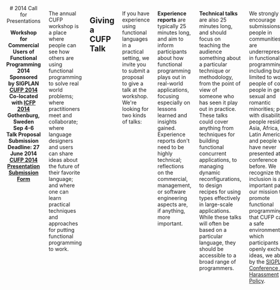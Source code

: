 <div class="row" media:type="text/omd">
<div class="small-12 columns" media:type="text/omd">

<center media:type="text/omd">
# 2014 Call for Presentations

**Workshop for<br />
Commercial Users of Functional Programming 2014<br />
Sponsored by SIGPLAN<br />
[CUFP 2014](/2014/)<br />
Co-located with [ICFP 2014](http://icfpconference.org/icfp2014/)<br />
Gothenburg, Sweden<br />
Sep 4-6<br />
Talk Proposal Submission Deadline: 27 June 2014<br />
[CUFP 2014 Presentation Submission Form](http://goo.gl/5BJLul)<br />**
</center>

The annual CUFP workshop is a place where people can see how others
are using functional programming to solve real world problems; where
practitioners meet and collaborate; where language designers and users
can share ideas about the future of their favorite language; and where
one can learn practical techniques and approaches for putting
functional programming to work.

## Giving a CUFP Talk

If you have experience using functional languages in a practical
setting, we invite you to submit a proposal to give a talk at the
workshop. We're looking for two kinds of talks:

**Experience reports** are typically 25 minutes long, and aim to
inform participants about how functional programming plays out in
real-world applications, focusing especially on lessons learned and
insights gained. Experience reports don't need to be highly technical;
reflections on the commercial, management, or software engineering
aspects are, if anything, more important.

**Technical talks** are also 25 minutes long, and should focus on
teaching the audience something about a particular technique or
methodology, from the point of view of someone who has seen it play
out in practice. These talks could cover anything from techniques for
building functional concurrent applications, to managing dynamic
reconfigurations, to design recipes for using types effectively in
large-scale applications. While these talks will often be based on a
particular language, they should be accessible to a broad range of
programmers.

We strongly encourage submissions from people in communities that are
underrepresented in functional programming, including but not limited
to women; people of color; people in gender, sexual and romantic
minorities; people with disabilities; people residing in Asia, Africa,
or Latin America; and people who have never presented at a conference
before. We recognize that inclusion is an important part of our
mission to promote functional programming. So that CUFP can be a safe
environment in which participants openly exchange ideas, we abide by
the [SIGPLAN Conference Anti-Harassment
Policy](http://www.sigplan.org/Resources/Policies/Anti-harassment).

If you are interested in offering a talk, or nominating someone to do
so, please submit your presentation before 27 June 2014 via the

[CUFP 2014 Presentation Submission Form](http://goo.gl/5BJLul)

You do not need to submit a paper, just a short proposal for your
talk! There will be a short scribe's report of the presentations and
discussions but not of the details of individual talks, as the meeting
is intended to be more a discussion forum than a technical
interchange.

Nevertheless, presentations will be video taped and presenters will be
expected to sign an ACM copyright release form.

Note that we will need all presenters to register for the CUFP
workshop and travel to Gothenburg at their own expense.

## Program Committee
(( cmd cat site/2014/_program_chairs.md site/2014/_program_committee.md | omd ))

## More information
For more information on CUFP, including videos of presentations from
previous years, take a look at the CUFP website at
[http://cufp.org](/). Note that presenters, like other attendees, will
need to register for the event. Presentations will be video taped and
presenters will be expected to sign an ACM copyright release
form. Acceptance and rejection letters will be sent out by July 16th.


## Guidance on giving a great CUFP talk

**Focus on the interesting bits**: Think about what will distinguish
your talk, and what will engage the audience, and focus there. There
are a number of places to look for those interesting bits.

* **Setting**: FP is pretty well established in some areas, including
  formal verification, financial processing and server-side
  web-services. An unusual setting can be a source of interest. If
  you're deploying FP-based mobile UIs or building servers on oil
  rigs, then the challenges of that scenario are worth focusing
  on. Did FP help or hinder in adapting to the setting?

* **Technology**: The CUFP audience is hungry to learn about how FP
  techniques work in practice. What design patterns have you applied,
  and to what areas? Did you use functional reactive programming for
  user interfaces, or DSLs for playing chess, or fault-tolerant actors
  for large scale geological data processing?  Teach us something
  about the techniques you used, and why we should consider using them
  ourselves.

* **Getting things done**: How did you deal with large software
  development in the absence of a myriad of pre-existing support that
  are often expected in larger commercial environments (IDEs, coverage
  tools, debuggers, profilers) and without larger, proven bodies of
  libraries? Did you hit any brick walls that required support from
  the community?

* **Don't just be a cheerleader**: It's easy to write a rah-rah talk
  about how well FP worked for you, but CUFP is more interesting when
  the talks also spend time on what doesn't work. Even when the
  results were all great, you should spend more time on the challenges
  along the way than on the parts that went smoothly.

</div>
</div>
